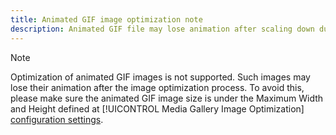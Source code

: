 ```yaml
---
title: Animated GIF image optimization note 
description: Animated GIF file may lose animation after scaling down during image optimization
---
```

>[!NOTE]
>
>Optimization of animated GIF images is not supported. Such images may lose their animation after the image optimization process. To avoid this, please make sure the animated GIF image size is under the Maximum Width and Height defined at [!UICONTROL Media Gallery Image Optimization] [configuration settings](../content-design/media-gallery-image-optimization.md).
